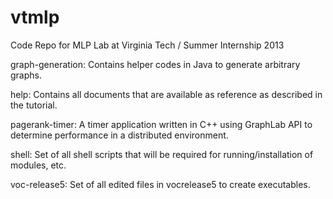 vtmlp
=====

Code Repo for MLP Lab at Virginia Tech / Summer Internship 2013

graph-generation: Contains helper codes in Java to generate arbitrary graphs.

help: Contains all documents that are available as reference as described in the tutorial.

pagerank-timer: A timer application written in C++ using GraphLab API to determine performance in a distributed environment.

shell: Set of all shell scripts that will be required for running/installation of modules, etc.

voc-release5: Set of all edited files in vocrelease5 to create executables.
